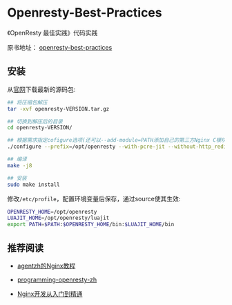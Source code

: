 # Openresty-Best-Practices

《OpenResty 最佳实践》代码实践

原书地址： [openresty-best-practices](https://moonbingbing.gitbooks.io/openresty-best-practices)

## 安装

从[官网](http://openresty.org/en/download.html)下载最新的源码包:

```bash
## 将压缩包解压
tar -xvf openresty-VERSION.tar.gz

## 切换到解压后的目录
cd openresty-VERSION/

## 根据需求指定cofigure选项(还可以--add-module=PATH添加自己的第三方Nginx C模块)
./configure --prefix=/opt/openresty --with-pcre-jit --without-http_redis2_module --with-http_iconv_module -j8

## 编译
make -j8

## 安装
sudo make install
```

修改`/etc/profile`，配置环境变量后保存，通过source使其生效:

```bash
OPENRESTY_HOME=/opt/openresty
LUAJIT_HOME=/opt/openresty/luajit
export PATH=$PATH:$OPENRESTY_HOME/bin:$LUAJIT_HOME/bin
```

## 推荐阅读

- [agentzh的Nginx教程](https://openresty.org/download/agentzh-nginx-tutorials-zhcn.html)

- [programming-openresty-zh](https://github.com/iresty/programming-openresty-zh)

- [Nginx开发从入门到精通](http://tengine.taobao.org/book/index.html)